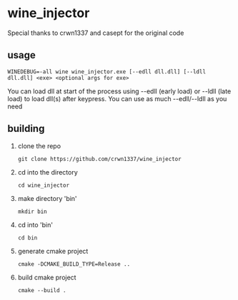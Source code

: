 # wine_injector
Special thanks to crwn1337 and casept for the original code

## usage
 ```
WINEDEBUG=-all wine wine_injector.exe [--edll dll.dll] [--ldll dll.dll] <exe> <optional args for exe>
```
You can load dll at start of the process using --edll (early load) or --ldll (late load) to load dll(s) after keypress.
You can use as much --edll/--ldll as you need

## building
1. clone the repo
    ```
    git clone https://github.com/crwn1337/wine_injector
    ```
2. cd into the directory
    ```
    cd wine_injector
    ```
3. make directory 'bin'
    ```
    mkdir bin
    ```
4. cd into 'bin'
    ```
    cd bin
    ```
5. generate cmake project
    ```
    cmake -DCMAKE_BUILD_TYPE=Release ..
    ```
6. build cmake project
    ```
    cmake --build .
    ```

